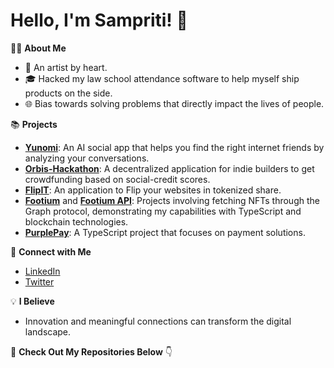 # Hello, I'm Sampriti! 👋

👩‍💻 **About Me**
- 🚀 An artist by heart. 
- 🎓 Hacked my law school attendance software to help myself ship products on the side.
- 🌐 Bias towards solving problems that directly impact the lives of people.

📚 **Projects**
- **[Yunomi](https://github.com/sampriti026/yunomi)**: An AI social app that helps you find the right internet friends by analyzing your conversations.
- **[Orbis-Hackathon](https://github.com/sampriti026/Orbis-Hackathon)**: A decentralized application for indie builders to get crowdfunding based on social-credit scores.
- **[FlipIT](https://github.com/sampriti026/FlipIT)**: An application to Flip your websites in tokenized share.
- **[Footium](https://github.com/sampriti026/footium-browser)** and **[Footium API](https://github.com/sampriti026/footium-api)**: Projects involving fetching NFTs through the Graph protocol, demonstrating my capabilities with TypeScript and blockchain technologies.
- **[PurplePay](https://github.com/sampriti026/purplepay)**: A TypeScript project that focuses on payment solutions.

🔗 **Connect with Me**
- [LinkedIn](https://www.linkedin.com/in/your-linkedin-id)
- [Twitter](https://twitter.com/your-twitter-handle)

💡 **I Believe**
- Innovation and meaningful connections can transform the digital landscape.

📄 **Check Out My Repositories Below** 👇
